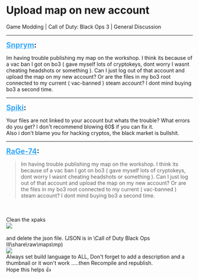 # Upload map on new account
Game Modding | Call of Duty: Black Ops 3 | General Discussion

---
<strong style="font-size: 1.4em;"><span style="text-decoration: underline;text-decoration-color: #34a7f9;"><span style="color:#34a7f9;">Snprym</span></span>:</strong>

<p>Im having trouble publishing my map on the workshop. I think its because of a vac ban I got on bo3 ( gave myself lots of cryptokeys, dont worry I wasnt cheating headshots or something ). Can I just log out of that account and upload the map on my new account? Or are the files in my bo3 root connected to my current ( vac-banned ) steam account? I dont mind buying bo3 a second time.</p>

---
<strong style="font-size: 1.4em;"><span style="text-decoration: underline;text-decoration-color: #34a7f9;"><span style="color:#34a7f9;">Spiki</span></span>:</strong>

<p>Your files are not linked to your account but whats the trouble? What errors do you get? I don&#39;t recommend blowing 60$ if you can fix it.<br />Also i don&#39;t blame you for hacking cryptos, the black market is bullshit.</p>

---
<strong style="font-size: 1.4em;"><span style="text-decoration: underline;text-decoration-color: #34a7f9;"><span style="color:#34a7f9;">RaGe-74</span></span>:</strong>

<p><blockquote>Im having trouble publishing my map on the workshop. I think its because of a vac ban I got on bo3 ( gave myself lots of cryptokeys, dont worry I wasnt cheating headshots or something ). Can I just log out of that account and upload the map on my new account? Or are the files in my bo3 root connected to my current ( vac-banned ) steam account? I dont mind buying bo3 a second time.<br /></blockquote><br /><br />Clean the xpaks<br /> <img style="max-width: 500px;" src="{{ '/wiki/threads/assets/a.231.png' | relative_url }}"><br /><br />and delete the json file. (JSON is in \Call of Duty Black Ops III\share\raw\maps\mp)<br /><img style="max-width: 500px;" src="{{ '/wiki/threads/assets/a.232.png' | relative_url }}"><br />Always set build language to ALL, Don&#39;t forget to add a description and a thumbnail or it won&#39;t work .....then Recompile and republish.<br />Hope this helps &#128077;</p>

